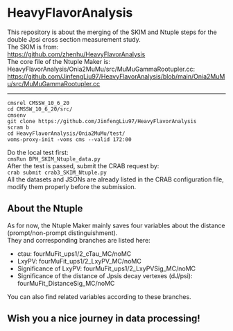 # HeavyFlavorAnalysis

This repository is about the merging of the SKIM and Ntuple steps for the double Jpsi cross section measurement study.  
The SKIM is from:  
https://github.com/zhenhu/HeavyFlavorAnalysis  
The core file of the Ntuple Maker is: HeavyFlavorAnalysis/Onia2MuMu/src/MuMuGammaRootupler.cc:  
https://github.com/JinfengLiu97/HeavyFlavorAnalysis/blob/main/Onia2MuMu/src/MuMuGammaRootupler.cc  
****
    cmsrel CMSSW_10_6_20
    cd CMSSW_10_6_20/src/
    cmsenv
    git clone https://github.com/JinfengLiu97/HeavyFlavorAnalysis
    scram b
    cd HeavyFlavorAnalysis/Onia2MuMu/test/
    voms-proxy-init -voms cms --valid 172:00  
Do the local test first:  
`cmsRun BPH_SKIM_Ntuple_data.py`  
After the test is passed, submit the CRAB request by:  
`crab submit crab3_SKIM_Ntuple.py`  
All the datasets and JSONs are already listed in the CRAB configuration file, modify them properly before the submission.  

## About the Ntuple

As for now, the Ntuple Maker mainly saves four variables about the distance (prompt/non-prompt distinguishment).  
They and corresponding branches are listed here:  
* ctau: fourMuFit_ups1/2_cTau_MC/noMC  
* LxyPV: fourMuFit_ups1/2_LxyPV_MC/noMC  
* Significance of LxyPV: fourMuFit_ups1/2_LxyPVSig_MC/noMC  
* Significance of the distance of Jpsis decay vertexes (dJ/psi): fourMuFit_DistanceSig_MC/noMC  

You can also find related variables according to these branches.  

## Wish you a nice journey in data processing!

